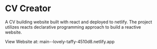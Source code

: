 # CV Creator

A CV building website built with react and deployed to netlify. The project utilizes reacts declarative programming approach to build a reactive website.

View Website at: main--lovely-taffy-4510d8.netlify.app
